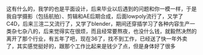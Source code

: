 这有什么的，我学的也是平面设计，后来毕业以后遇到的问题和你一模一样，于是我自学摄影（包括航拍）、剪辑和AE后期合成，后面lowpoly流行了，又学了C4D，后来三渲二又流行了，又学了blender，期间还穿插学习了各种内容生产一类杂七杂八的，后来觉得实在很烦，而且经常要熬夜，也没什么钱，就毅然决然的离开了那个行业，有五年了吧，现在36了，找不到工作，已经送了快一年外卖了，其实感觉挺好的，跟那个工作比起来是钱少了点，但是身体好了很多

